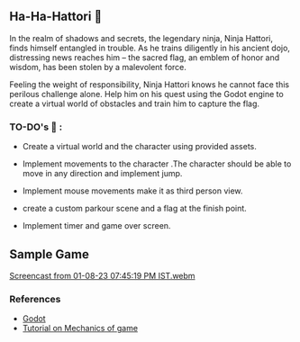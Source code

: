 
## Ha-Ha-Hattori 🥷
In the realm of shadows and secrets, the legendary ninja, Ninja Hattori, finds himself entangled in trouble. As he trains diligently in his ancient dojo, distressing news reaches him – the sacred flag, an emblem of honor and wisdom, has been stolen by a malevolent force.

Feeling the weight of responsibility, Ninja Hattori knows he cannot face this perilous challenge alone. Help him on his quest using the Godot engine to create a virtual world of obstacles and train him to capture the flag.  



### TO-DO's 📌 :
 
- Create a virtual world  and the character using provided assets.

- Implement movements to the character .The character should be able to move in any direction and implement jump.

- Implement mouse movements make it as third person view.

- create a custom parkour scene and a flag at the finish point.

- Implement timer and game over screen. 



## Sample Game
[Screencast from 01-08-23 07:45:19 PM IST.webm](https://github.com/Abhinav-1524/Ha-Ha-Hattori/assets/117539036/24960930-ca74-4106-8879-2a8fdfc60c95)


### References

- [Godot](https://godotengine.org/article/godot-4-0-sets-sail/)
- [Tutorial on Mechanics of game](https://www.gdquest.com/tutorial/godot/learning-paths/getting-started-in-2021/chapter/11.your-first-3d-game/)
